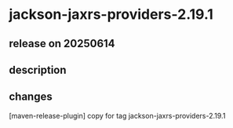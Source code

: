 # jackson-jaxrs-providers-2.19.1

## release on 20250614

## description

## changes

[maven-release-plugin] copy for tag jackson-jaxrs-providers-2.19.1

